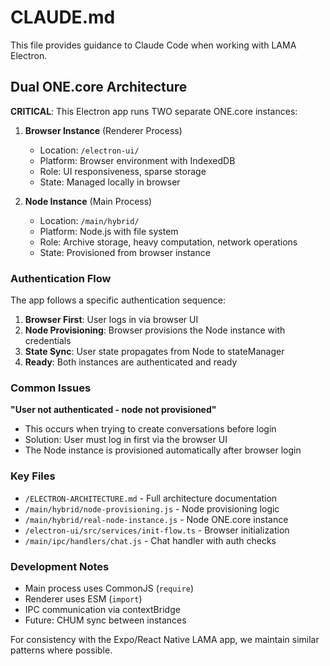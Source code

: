 # CLAUDE.md

This file provides guidance to Claude Code when working with LAMA Electron.

## Dual ONE.core Architecture

**CRITICAL**: This Electron app runs TWO separate ONE.core instances:

1. **Browser Instance** (Renderer Process)
   - Location: `/electron-ui/`
   - Platform: Browser environment with IndexedDB
   - Role: UI responsiveness, sparse storage
   - State: Managed locally in browser

2. **Node Instance** (Main Process) 
   - Location: `/main/hybrid/`
   - Platform: Node.js with file system
   - Role: Archive storage, heavy computation, network operations
   - State: Provisioned from browser instance

### Authentication Flow

The app follows a specific authentication sequence:

1. **Browser First**: User logs in via browser UI
2. **Node Provisioning**: Browser provisions the Node instance with credentials
3. **State Sync**: User state propagates from Node to stateManager
4. **Ready**: Both instances are authenticated and ready

### Common Issues

**"User not authenticated - node not provisioned"**
- This occurs when trying to create conversations before login
- Solution: User must log in first via the browser UI
- The Node instance is provisioned automatically after browser login

### Key Files

- `/ELECTRON-ARCHITECTURE.md` - Full architecture documentation
- `/main/hybrid/node-provisioning.js` - Node provisioning logic
- `/main/hybrid/real-node-instance.js` - Node ONE.core instance
- `/electron-ui/src/services/init-flow.ts` - Browser initialization
- `/main/ipc/handlers/chat.js` - Chat handler with auth checks

### Development Notes

- Main process uses CommonJS (`require`)
- Renderer uses ESM (`import`)
- IPC communication via contextBridge
- Future: CHUM sync between instances

For consistency with the Expo/React Native LAMA app, we maintain similar patterns where possible.